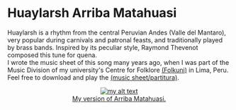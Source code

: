 # Huaylarsh Arriba Matahuasi

Huaylarsh is a rhythm from the central Peruvian Andes (Valle del Mantaro), very popular during carnivals and patronal feasts, and traditionally played by brass bands. Inspired by its peculiar style, Raymond Thevenot composed this tune for quena. <br />
I wrote the music sheet of this song many years ago, when I was part of the Music Division of my university's Centre for Folklore <a href="https://www.facebook.com/folkunioficial/" target="_blank" rel="noopener norefferer">(Folkuni)</a> in Lima, Peru. Feel free to download and play the [(music sheet/partitura)]('Arriba-Matahuasi-GQ.pdf').



<a href="https://www.youtube.com/watch?v=6kM-fDa8S_Y" target="_blank" rel="noopener norefferer">
<figure align="center">
  <img src="../images/PostMatahuasi.png" alt="my alt text"/>
  <div align="center">My version of Arriba Matahuasi. </div>
</figure>
</a>
<br />

